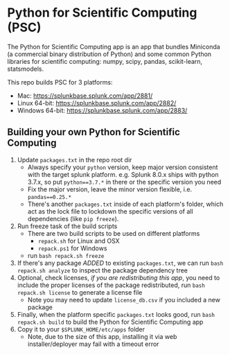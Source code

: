 # Python for Scientific Computing (PSC)

The Python for Scientific Computing app is an app that bundles Miniconda (a
commercial binary distribution of Python) and some common Python libraries
for scientific computing: numpy, scipy, pandas, scikit-learn, statsmodels.

This repo builds PSC for 3 platforms:

* Mac: <https://splunkbase.splunk.com/app/2881/>
* Linux 64-bit: <https://splunkbase.splunk.com/app/2882/>
* Windows 64-bit: <https://splunkbase.splunk.com/app/2883/>

## Building your own Python for Scientific Computing

1. Update `packages.txt` in the repo root dir
    * Always specify your `python` version, keep major version consistent with
      the target splunk platform. e.g. Splunk 8.0.x ships with python 3.7.x,
      so put `python==3.7.*` in there or the specific version you need
    * Fix the major version, leave the minor version flexible, i.e. `pandas==0.25.*`
    * There's another `packages.txt` inside of each platform's folder, which act
      as the lock file to lockdown the specific versions of all dependencies
      (like `pip freeze`).
2. Run freeze task of the build scripts
    * There are two build scripts to be used on different platforms
        * `repack.sh` for Linux and OSX
        * `repack.ps1` for Windows
    * run `bash repack.sh freeze`
3. If there's any package _*ADDED*_ to existing `packages.txt`, we can run
   `bash repack.sh analyze` to inspect the package dependency tree
4. Optional, check licenses, *if you are redistributing this app*, you need
   to include the proper licenses of the package redistributed, run
   `bash repack.sh license` to generate a license file
    * Note you may need to update `license_db.csv` if you included a new package
5. Finally, when the platform specific `packages.txt` looks good, run
   `bash repack.sh build` to build the Python for Scientific Computing app
6. Copy it to your `$SPLUNK_HOME/etc/apps` folder
    * Note, due to the size of this app, installing it via web
      installer/deployer may fail with a timeout error
